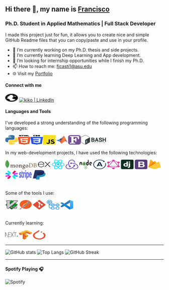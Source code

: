 ## Hi there 👋, my name is [Francisco][portfolio]

### Ph.D. Student in Applied Mathematics | Full Stack Developer

I made this project just for fun, it allows you to create nice and simple GitHub Readme files that you can copy/paste and use in your profile.

- 🔭 I’m currently working on my Ph.D. thesis and side projects.
- 🌱 I’m currently learning Deep Learning and App development.
- 👀 I’m looking for internship opportunities while I finish my Ph.D.
- 📫 How to reach me: fjcasti1@asu.edu
- 🌐 Visit my [Portfolio][portfolio]

#### Connect with me
[<img alt="kiko.com" width="40" height="25" src="https://raw.githubusercontent.com/iconic/open-iconic/master/svg/globe.svg" />][portfolio] [<img alt="kiko | LinkedIn" width="40" height="25" src="https://cdn.jsdelivr.net/npm/simple-icons@v3/icons/linkedin.svg" />][linkedin]
<br/>

#### Languages and Tools

I've developed a strong understanding of the following programming languages:

 <img alt="Terminal" height="30" width="40" src="./icons/python.svg" /><img alt="Terminal" height="30" width="40" src="./icons/html-5.svg" /><img alt="Terminal" height="30" width="40" src="./icons/css-3.svg" /><img alt="Terminal" height="30" width="40" src="./icons/javascript.svg" /><img alt="Terminal" height="30" width="40" src="./icons/matlab.svg" /><img alt="Terminal" height="30" width="40" src="./icons/fortran.svg" /><img alt="Terminal" height="30" width="80" src="./icons/bash.svg" />


In my web-development projects, I have used the following technologies:

 <img alt="Terminal" height="30" width="100" src="./icons/mongodb.svg" />
 <img alt="Terminal" height="30" width="40" src="./icons/express.svg" />
 <img alt="Terminal" height="30" width="40" src="./icons/react.svg" />
 <img alt="Terminal" height="30" width="40" src="./icons/redux.svg" />
 <img alt="Terminal" height="30" width="40" src="./icons/nodejs.svg" />
 <img alt="Terminal" height="30" width="40" src="./icons/apollostack.svg" />
 <img alt="Terminal" height="30" width="40" src="./icons/graphql.svg" />
 <img alt="Terminal" height="30" width="40" src="./icons/django-icon.svg" />
 <img alt="Terminal" height="30" width="40" src="./icons/bootstrap.svg" />
 <img alt="Terminal" height="30" width="40" src="./icons/firebase.svg" />
 <img alt="Terminal" height="30" width="40" src="./icons/jwt.svg" />
 <img alt="Terminal" height="30" width="40" src="./icons/stripe.svg" />
 <img alt="Terminal" height="30" width="40" src="./icons/paypal.svg" />

<br/>
<br/>

Some of the tools I use:

 <img alt="Terminal" height="30" width="40" src="./icons/vim.svg" />
 <img alt="Terminal" height="30" width="40" src="./icons/postman.svg" />
 <img alt="Terminal" height="30" width="40" src="./icons/git-icon.svg" />
 <img alt="Terminal" height="30" width="40" src="./icons/githubactions.svg" />
 <img alt="Terminal" height="30" width="40" src="./icons/visual-studio-code.svg" />

<br/>
<br/>

Currently learning:

 <img alt="Terminal" height="30" width="40" src="./icons/nextjs.svg" />
 <img alt="Terminal" height="30" width="40" src="./icons/tensorflow.svg" />
 <img alt="Terminal" height="30" width="40" src="./icons/pytorch.svg" />


---

![GitHub stats](https://github-readme-stats-fjcasti1.vercel.app/api?username=fjcasti1&show_icons=true&hide_border=true&count_private=true) ![Top Langs](https://github-readme-stats-fjcasti1.vercel.app/api/top-langs/?username=fjcasti1&hide=tex&layout=compact&langs_count=20&hide_border=true&count_private=true) ![GitHub Streak](http://github-readme-streak-stats.herokuapp.com?user=fjcasti1&hide_border=true&sideNums=000000&stroke=2188FF&ring=2188FF&fire=2188FF&currStreakNum=000000&currStreakLabel=000000&sideLabels=000000)

---

#### Spotify Playing 🎧

![Spotify](https://spotify-now-playing-fjcasti1.vercel.app/api/spotify)



<!-- Variable definitions -->

[portfolio]: https://personal-portfolio-7018a.web.app
[linkedin]: https://linkedin.com/f-castillo-carrasco
[stats]: https://linkedin.com/f-castillo-carrasco
